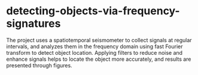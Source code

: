 # detecting-objects-via-frequency-signatures
The project uses a spatiotemporal seismometer to collect signals at regular intervals, and analyzes them in the frequency domain using fast Fourier transform to detect object location. Applying filters to reduce noise and enhance signals helps to locate the object more accurately, and results are presented through figures.
